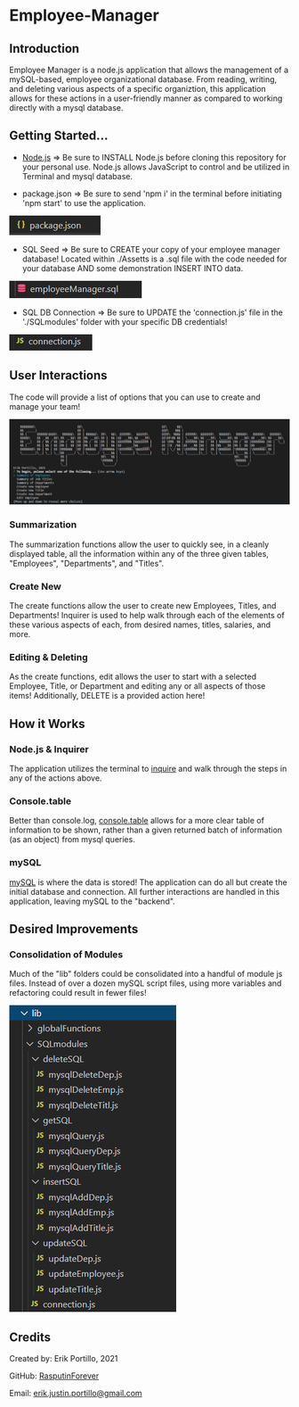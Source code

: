# Employee-Manager

## Introduction
Employee Manager is a node.js application that allows the management of a mySQL-based, employee organizational database. From reading, writing, and deleting various aspects of a specific organiztion, this application allows for these actions in a user-friendly manner as compared to working directly with a mysql database.

## Getting Started...

* [Node.js](https://nodejs.org/en/) => Be sure to INSTALL Node.js before cloning this repository for your personal use. Node.js allows JavaScript to control and be utilized in Terminal and mysql database.

* package.json => Be sure to send 'npm i' in the terminal before initiating 'npm start' to use the application.

![package.json](./assetts/readmeImages/packageJSON.PNG)

* SQL Seed => Be sure to CREATE your copy of your employee manager database! Located within ./Assetts is a .sql file with the code needed for your database AND some demonstration INSERT INTO data.

![employeeManager.sql](./assetts/readmeImages/empManSEED.PNG)

* SQL DB Connection => Be sure to UPDATE the 'connection.js' file in the './SQLmodules' folder with your specific DB credentials!

![connection.js](./assetts/readmeImages/connection.PNG)

## User Interactions

The code will provide a list of options that you can use to create and manage your team!

![employeeManager](./assetts/readmeImages/empManMain.PNG)

### Summarization
The summarization functions allow the user to quickly see, in a cleanly displayed table, all the information within any of the three given tables, "Employees", "Departments", and "Titles".

### Create New
The create functions allow the user to create new Employees, Titles, and Departments! Inquirer is used to help walk through each of the elements of these various aspects of each, from desired names, titles, salaries, and more.

### Editing & Deleting
As the create functions, edit allows the user to start with a selected Employee, Title, or Department and editing any or all aspects of those items! Additionally, DELETE is a provided action here!

## How it Works

### Node.js & Inquirer
The application utilizes the terminal to [inquire](https://www.npmjs.com/package/inquirer) and walk through the steps in any of the actions above. 

### Console.table
Better than console.log, [console.table](https://www.npmjs.com/package/console.table) allows for a more clear table of information to be shown, rather than a given returned batch of information (as an object) from mysql queries.

### mySQL
[mySQL](https://www.mysql.com/) is where the data is stored! The application can do all but create the initial database and connection. All further interactions are handled in this application, leaving mySQL to the "backend".

## Desired Improvements

### Consolidation of Modules
Much of the "lib" folders could be consolidated into a handful of module js files. Instead of over a dozen mySQL script files, using more variables and refactoring could result in fewer files!

![sqlList](./assetts/readmeImages/sqlList.PNG)

## Credits

Created by: Erik Portillo, 2021

GitHub: [RasputinForever](https://github.com/rasputinforever)

Email: [erik.justin.portillo@gmail.com](erik.justin.portillo@gmail.com)